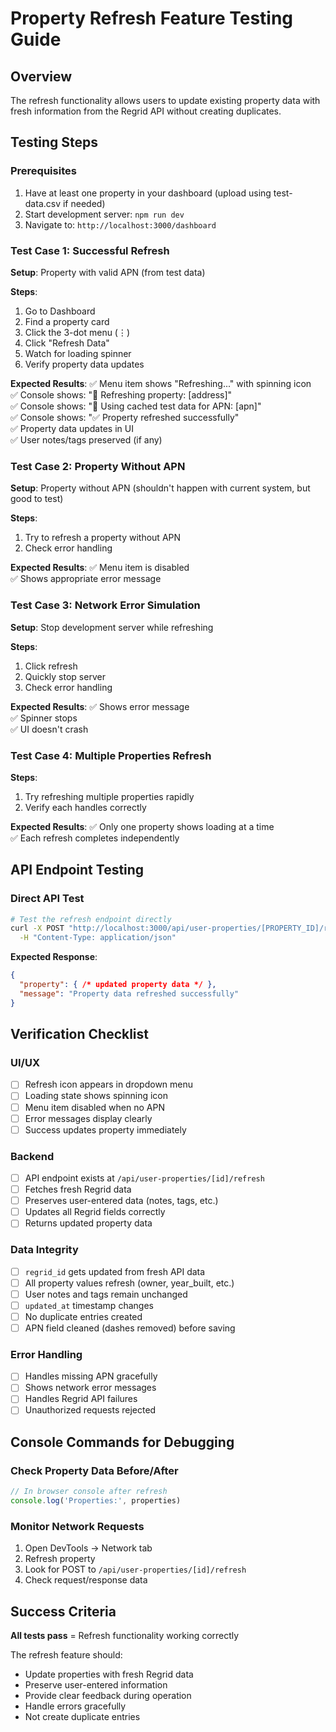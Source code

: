 # Property Refresh Feature Testing Guide

## Overview
The refresh functionality allows users to update existing property data with fresh information from the Regrid API without creating duplicates.

## Testing Steps

### Prerequisites
1. Have at least one property in your dashboard (upload using test-data.csv if needed)
2. Start development server: `npm run dev`
3. Navigate to: `http://localhost:3000/dashboard`

### Test Case 1: Successful Refresh
**Setup**: Property with valid APN (from test data)

**Steps**:
1. Go to Dashboard
2. Find a property card 
3. Click the 3-dot menu (⋮)
4. Click "Refresh Data"
5. Watch for loading spinner
6. Verify property data updates

**Expected Results**:
✅ Menu item shows "Refreshing..." with spinning icon  
✅ Console shows: "🔄 Refreshing property: [address]"  
✅ Console shows: "🧪 Using cached test data for APN: [apn]"  
✅ Console shows: "✅ Property refreshed successfully"  
✅ Property data updates in UI  
✅ User notes/tags preserved (if any)  

### Test Case 2: Property Without APN
**Setup**: Property without APN (shouldn't happen with current system, but good to test)

**Steps**:
1. Try to refresh a property without APN
2. Check error handling

**Expected Results**:
✅ Menu item is disabled  
✅ Shows appropriate error message  

### Test Case 3: Network Error Simulation
**Setup**: Stop development server while refreshing

**Steps**:
1. Click refresh
2. Quickly stop server
3. Check error handling

**Expected Results**:
✅ Shows error message  
✅ Spinner stops  
✅ UI doesn't crash  

### Test Case 4: Multiple Properties Refresh
**Steps**:
1. Try refreshing multiple properties rapidly
2. Verify each handles correctly

**Expected Results**:
✅ Only one property shows loading at a time  
✅ Each refresh completes independently  

## API Endpoint Testing

### Direct API Test
```bash
# Test the refresh endpoint directly
curl -X POST "http://localhost:3000/api/user-properties/[PROPERTY_ID]/refresh" \
  -H "Content-Type: application/json"
```

**Expected Response**:
```json
{
  "property": { /* updated property data */ },
  "message": "Property data refreshed successfully"
}
```

## Verification Checklist

### UI/UX
- [ ] Refresh icon appears in dropdown menu
- [ ] Loading state shows spinning icon
- [ ] Menu item disabled when no APN
- [ ] Error messages display clearly
- [ ] Success updates property immediately

### Backend
- [ ] API endpoint exists at `/api/user-properties/[id]/refresh`
- [ ] Fetches fresh Regrid data
- [ ] Preserves user-entered data (notes, tags, etc.)
- [ ] Updates all Regrid fields correctly
- [ ] Returns updated property data

### Data Integrity
- [ ] `regrid_id` gets updated from fresh API data
- [ ] All property values refresh (owner, year_built, etc.)
- [ ] User notes and tags remain unchanged
- [ ] `updated_at` timestamp changes
- [ ] No duplicate entries created
- [ ] APN field cleaned (dashes removed) before saving

### Error Handling
- [ ] Handles missing APN gracefully
- [ ] Shows network error messages
- [ ] Handles Regrid API failures
- [ ] Unauthorized requests rejected

## Console Commands for Debugging

### Check Property Data Before/After
```javascript
// In browser console after refresh
console.log('Properties:', properties)
```

### Monitor Network Requests
1. Open DevTools → Network tab
2. Refresh property
3. Look for POST to `/api/user-properties/[id]/refresh`
4. Check request/response data

## Success Criteria

**All tests pass** = Refresh functionality working correctly

The refresh feature should:
- Update properties with fresh Regrid data
- Preserve user-entered information
- Provide clear feedback during operation
- Handle errors gracefully
- Not create duplicate entries